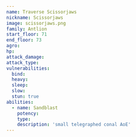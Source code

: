 ```yaml
---
name: Traverse Scissorjaws
nickname: Scissorjaws
image: scissorjaws.png
family: Antlion
start_floor: 71
end_floor: 73
agro: 
hp: 
attack_damage: 
attack_type: 
vulnerabilities:
  bind: 
  heavy: 
  sleep: 
  slow: 
  stun: true
abilities:
  - name: Sandblast
    potency: 
    type: 
    description: 'small telegraphed conal AoE'
---
```


